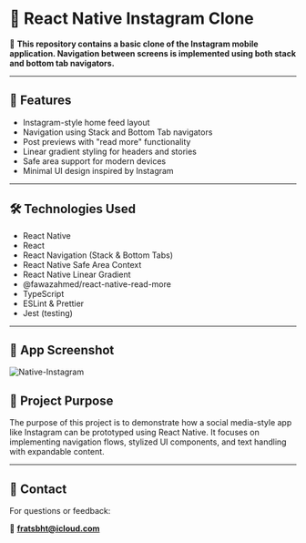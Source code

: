 # 📸 React Native Instagram Clone

🔗 **This repository contains a basic clone of the Instagram mobile application. Navigation between screens is implemented using both stack and bottom tab navigators.**

---

## 🚀 Features

- Instagram-style home feed layout  
- Navigation using Stack and Bottom Tab navigators  
- Post previews with "read more" functionality  
- Linear gradient styling for headers and stories  
- Safe area support for modern devices  
- Minimal UI design inspired by Instagram  

---

## 🛠️ Technologies Used

- React Native  
- React  
- React Navigation (Stack & Bottom Tabs)  
- React Native Safe Area Context  
- React Native Linear Gradient  
- @fawazahmed/react-native-read-more  
- TypeScript  
- ESLint & Prettier  
- Jest (testing)

---

## 📸 App Screenshot


![Native-Instagram](https://github.com/user-attachments/assets/ee7511b4-a42c-4dbc-80b2-15c731f5c8b2)



## 📝 Project Purpose

The purpose of this project is to demonstrate how a social media-style app like Instagram can be prototyped using React Native. It focuses on implementing navigation flows, stylized UI components, and text handling with expandable content.

---

## 📩 Contact

For questions or feedback:

📧 **fratsbht@icloud.com**
